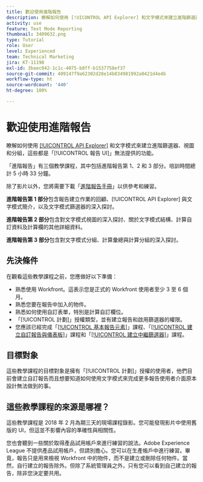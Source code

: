 ```yaml
---
title: 歡迎使用進階報告
description: 瞭解如何使用 [!UICONTROL API Explorer] 和文字模式來建立進階篩選器、視圖和分組，這些均是「[!UICONTROL 報告 UI]」無法提供的功能。
activity: use
feature: Text Mode Reporting
thumbnail: 3409632.png
type: Tutorial
role: User
level: Experienced
team: Technical Marketing
jira: KT-11198
exl-id: 3baec042-1c1c-4075-b8ff-b1537758ef37
source-git-commit: 409147f9a62302d28e14b834981992a0421d4e4b
workflow-type: ht
source-wordcount: '440'
ht-degree: 100%

---
```


# 歡迎使用進階報告

瞭解如何使用 [[!UICONTROL API Explorer]](https://developer.adobe.com/workfront/api-explorer/) 和文字模式來建立進階篩選器、視圖和分組，這些都是「[!UICONTROL 報告 UI]」無法提供的功能。

「進階報告」有三個教學課程，其中包括進階報告第 1、2 和 3 部分。培訓時間總計 5 小時 33 分鐘。

除了影片以外，您將需要下載「[進階報告手冊](/help/assets/advanced-reporting-manual.pdf)」以供參考和練習。

**進階報告第 1 部分**&#x200B;包含報告建立作業的回顧、[!UICONTROL API Explorer] 與文字模式簡介，以及文字模式篩選器的深入探討。

**進階報告第 2 部分**&#x200B;包含對文字模式視圖的深入探討、關於文字模式結構、計算自訂資料及計算欄的其他詳細資料。

**進階報告第 3 部分**&#x200B;包含對文字模式分組、計算彙總與計算分組的深入探討。

## 先決條件

在觀看這些教學課程之前，您應做好以下準備：

* 熟悉使用 Workfront。這表示您是正式的 Workfront 使用者至少 3 至 6 個月。
* 熟悉您要在報告中加入的物件。
* 熟悉如何使用自訂表單，特別是計算自訂欄位。
* 「[!UICONTROL 計劃]」授權類型，並有建立報告和啟用篩選器的權限。
* 您應該已經完成「[[!UICONTROL 基本報告元素]](https://experienceleague.adobe.com/docs/courses/using/workfront-u-1-2022-1-reporting.html)」課程、「[[!UICONTROL 建立自訂報告與儀表板]](https://experienceleague.adobe.com/docs/courses/using/workfront-u-1-2022-3-reporting.html)」課程和「[[!UICONTROL 建立中繼篩選器]](https://experienceleague.adobe.com/docs/courses/using/workfront-u-1-2022-2-reporting.html)」課程。

## 目標對象

這些教學課程的目標對象是擁有「[!UICONTROL 計劃]」授權的使用者，他們目前會建立自訂報告而且想要知道如何使用文字模式來完成更多報告使用者介面原本設計無法做到的事。

## 這些教學課程的來源是哪裡？

這些教學課程是 2018 年 2 月為期三天的現場課程錄影。您可能發現影片中使用舊版的 UI，但這並不影響內容的準確性與相關性。

您也會聽到一些關於取得產品試用帳戶來進行練習的說法。Adobe Experience League 不提供產品試用帳戶，但請別擔心。您可以在生產帳戶中進行練習。畢竟，報告只是用來檢視 Workfront 中的物件，而不是建立或刪除任何物件。當然，自行建立的報告除外。但除了系統管理員之外，只有您可以看到自己建立的報告，除非您決定要共用。
